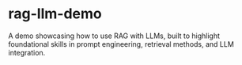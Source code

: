 # rag-llm-demo
A demo showcasing how to use RAG with LLMs, built to highlight foundational skills in prompt engineering, retrieval methods, and LLM integration.
```
